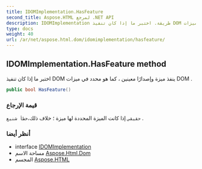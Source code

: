 ```yaml
---
title: IDOMImplementation.HasFeature
second_title: Aspose.HTML لمرجع .NET API
description: IDOMImplementation طريقة. اختبر ما إذا كان تنفيذ DOM ينفذ ميزة وإصدارًا معينين  كما هو محدد في ميزات DOM .
type: docs
weight: 40
url: /ar/net/aspose.html.dom/idomimplementation/hasfeature/
---
```

## IDOMImplementation.HasFeature method

اختبر ما إذا كان تنفيذ DOM ينفذ ميزة وإصدارًا معينين ، كما هو محدد في ميزات DOM .

```csharp
public bool HasFeature()
```

### قيمة الإرجاع

`حقيقي` إذا كانت الميزة المحددة لها ميزة ؛ خلاف ذلك،`خطأ شنيع` .

### أنظر أيضا

* interface [IDOMImplementation](../)
* مساحة الاسم [Aspose.Html.Dom](../../idomimplementation/)
* المجسم [Aspose.HTML](../../../)


